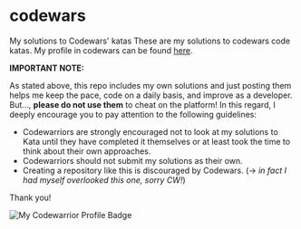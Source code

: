# codewars
My solutions to Codewars' katas
These are my solutions to codewars code katas. My profile in codewars can be found [here](https://www.codewars.com/users/pobirsky). 


**IMPORTANT NOTE:**

As stated above, this repo includes my own solutions and just posting them helps me keep the pace, code on a daily basis, and improve as a developer. But..., **please do not use them** to cheat on the platform! In this regard, I deeply encourage you to pay attention to the following guidelines:

* Codewarriors are strongly encouraged not to look at my solutions to Kata until they have completed it themselves or at least took the time to think about their own approaches.
* Codewarriors should not submit my solutions as their own.
* Creating a repository like this is discouraged by Codewars. (-> _in fact I had myself overlooked this one, sorry CW!_)

Thank you!

![My Codewarrior Profile Badge](https://www.codewars.com/users/pobirsky/badges/large)
